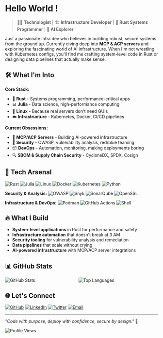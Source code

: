 # Hello World !

> 👨‍💻 **Technologist** | 🏗️ **Infrastructure Developer** | 🦀 **Rust Systems Programmer** | 🤖 **AI Explorer**

Just a passionate infra dev who believes in building robust, secure systems from the ground up. Currently diving deep into **MCP & ACP servers** and exploring the fascinating world of AI infrastructure. When I'm not wrestling with Kubernetes configs, you'll find me crafting system-level code in Rust or designing data pipelines that actually make sense.

## 🛠️ What I'm Into

**Core Stack:**
- 🦀 **Rust** - Systems programming, performance-critical apps
- 📊 **Julia** - Data science, high-performance computing
- 🐧 **Linux** - Because real servers don't need GUIs
- ☁️ **Infrastructure** - Kubernetes, Docker, CI/CD pipelines

**Current Obsessions:**
- 🤖 **MCP/ACP Servers** - Building AI-powered infrastructure
- 🔐 **Security** - OWASP, vulnerability analysis, red/blue teaming
- 📦 **DevOps** - Automation, monitoring, making deployments boring
- 🔍 **SBOM & Supply Chain Security** - CycloneDX, SPDX, Cosign

## 🎯 Tech Arsenal

![Rust](https://img.shields.io/badge/Rust-000000?style=flat&logo=rust&logoColor=white)
![Julia](https://img.shields.io/badge/Julia-9558B2?style=flat&logo=julia&logoColor=white)
![Linux](https://img.shields.io/badge/Linux-FCC624?style=flat&logo=linux&logoColor=black)
![Docker](https://img.shields.io/badge/Docker-2496ED?style=flat&logo=docker&logoColor=white)
![Kubernetes](https://img.shields.io/badge/Kubernetes-326CE5?style=flat&logo=kubernetes&logoColor=white)
![Python](https://img.shields.io/badge/Python-3776AB?style=flat&logo=python&logoColor=white)

**Security & Analysis:**
![OWASP](https://img.shields.io/badge/OWASP-000000?style=flat&logo=owasp&logoColor=white)
![Snyk](https://img.shields.io/badge/Snyk-4C4A73?style=flat&logo=snyk&logoColor=white)
![SonarQube](https://img.shields.io/badge/SonarQube-4E9BCD?style=flat&logo=sonarqube&logoColor=white)
![OpenSSL](https://img.shields.io/badge/OpenSSL-721412?style=flat&logo=openssl&logoColor=white)

**Infrastructure & DevOps:**
![Podman](https://img.shields.io/badge/Podman-892CA0?style=flat&logo=podman&logoColor=white)
![GitHub Actions](https://img.shields.io/badge/GitHub_Actions-2088FF?style=flat&logo=github-actions&logoColor=white)
![Shell](https://img.shields.io/badge/Shell_Script-121011?style=flat&logo=gnu-bash&logoColor=white)

## 🔥 What I Build

- **System-level applications** in Rust for performance and safety
- **Infrastructure automation** that doesn't break at 3 AM
- **Security tooling** for vulnerability analysis and remediation
- **Data pipelines** that scale without crying
- **AI-powered infrastructure** with MCP/ACP server integrations

## 📊 GitHub Stats

<div align="left" style="display: inline-block; width: 48%;">
<img src="https://github-readme-stats.vercel.app/api?username=samirparhi-dev&show_icons=true&theme=dark&hide_border=true" alt="GitHub Stats" />
</div><div align="left" style="display: inline-block; width: 48%;">
<img src="https://github-readme-stats.vercel.app/api/top-langs/?username=samirparhi-dev&layout=compact&theme=dark&hide_border=true&langs_count=6" alt="Top Languages" />
</div>

## 🌐 Let's Connect

[![GitHub](https://img.shields.io/badge/GitHub-181717?style=for-the-badge&logo=github&logoColor=white)](https://github.com/samirparhi-dev)
[![LinkedIn](https://img.shields.io/badge/LinkedIn-0A66C2?style=for-the-badge&logo=linkedin&logoColor=white)](https://linkedin.com/in/samir-parhi)
[![Twitter](https://img.shields.io/badge/Twitter-1DA1F2?style=for-the-badge&logo=twitter&logoColor=white)](https://twitter.com/samirparhi)
[![Email](https://img.shields.io/badge/Email-EA4335?style=for-the-badge&logo=gmail&logoColor=white)](mailto:samirparhi@gmail.com)

---

*"Code with purpose, deploy with confidence, secure by design."* 🚀

![Profile Views](https://komarev.com/ghpvc/?username=samirparhi-dev&style=flat&color=brightgreen)
